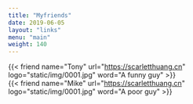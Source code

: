 ```yaml
---
title: "Myfriends"
date: 2019-06-05
layout: "links"
menu: "main"
weight: 140
---
```

{{< friend name="Tony" url="https://scarletthuang.cn" logo="static/img/0001.jpg" word="A funny guy" >}}  
{{< friend name="Mike" url="https://scarletthuang.cn" logo="static/img/0001.jpg" word="A poor guy" >}} 
